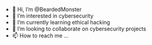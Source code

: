 - 👋 Hi, I’m @BeardedMonster
- 👀 I’m interested in cybersecurity
- 🌱 I’m currently learning ethical hacking
- 💞️ I’m looking to collaborate on cybersecurity projects
- 📫 How to reach me ...

<!---
BeardedMonster/BeardedMonster is a ✨ special ✨ repository because its `README.md` (this file) appears on your GitHub profile.
You can click the Preview link to take a look at your changes.
--->
